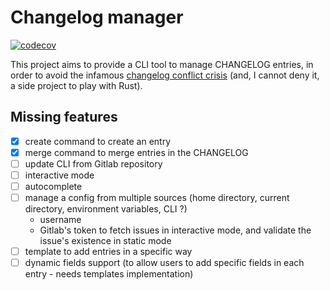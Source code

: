 # Changelog manager

[![codecov](https://codecov.io/github/MaximeMorille/changelog-manager/graph/badge.svg?token=C5FU08E7SM)](https://codecov.io/github/MaximeMorille/changelog-manager)

This project aims to provide a CLI tool to manage CHANGELOG entries, in order to avoid the infamous [changelog conflict crisis](https://about.gitlab.com/blog/2018/07/03/solving-gitlabs-changelog-conflict-crisis/) (and, I cannot deny it, a side project to play with Rust).

## Missing features

- [X] create command to create an entry
- [X] merge command to merge entries in the CHANGELOG
- [ ] update CLI from Gitlab repository
- [ ] interactive mode
- [ ] autocomplete
- [ ] manage a config from multiple sources (home directory, current directory, environment variables, CLI ?)
  - username
  - Gitlab's token to fetch issues in interactive mode, and validate the issue's existence in static mode
- [ ] template to add entries in a specific way
- [ ] dynamic fields support (to allow users to add specific fields in each entry - needs templates implementation)
